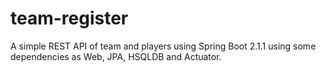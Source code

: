 # team-register
A simple REST API of team and players using Spring Boot 2.1.1 using some dependencies as Web, JPA, HSQLDB and Actuator.
